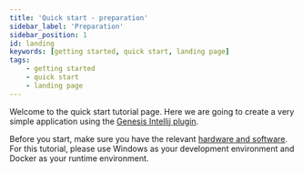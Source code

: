 ```yaml
---
title: 'Quick start - preparation'
sidebar_label: 'Preparation'
sidebar_position: 1
id: landing
keywords: [getting started, quick start, landing page]
tags:
    - getting started
    - quick start
    - landing page
---
```


Welcome to the quick start tutorial page. Here we are going to create a very simple application using the [Genesis Intellij plugin](../../server/tooling/intellij-plugin/).

Before you start, make sure you have the relevant [hardware and software](./00_hardware-and-software.md).
For this tutorial, please use Windows as your development environment and Docker as your runtime environment.
